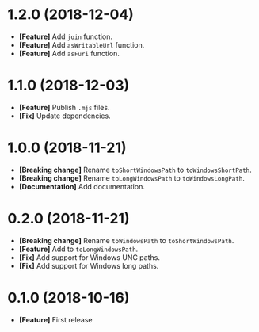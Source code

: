 # 1.2.0 (2018-12-04)

- **[Feature]** Add `join` function.
- **[Feature]** Add `asWritableUrl` function.
- **[Feature]** Add `asFuri` function.

# 1.1.0 (2018-12-03)

- **[Feature]** Publish `.mjs` files.
- **[Fix]** Update dependencies.

# 1.0.0 (2018-11-21)

- **[Breaking change]** Rename `toShortWindowsPath` to `toWindowsShortPath`.
- **[Breaking change]** Rename `toLongWindowsPath` to `toWindowsLongPath`.
- **[Documentation]** Add documentation.

# 0.2.0 (2018-11-21)

- **[Breaking change]** Rename `toWindowsPath` to `toShortWindowsPath`.
- **[Feature]** Add to `toLongWindowsPath`.
- **[Fix]** Add support for Windows UNC paths.
- **[Fix]** Add support for Windows long paths.

# 0.1.0 (2018-10-16)

- **[Feature]** First release
